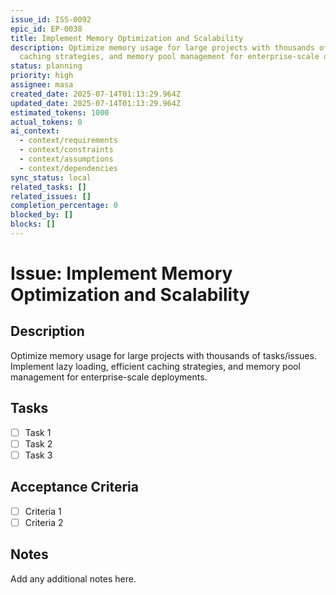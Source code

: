 ```yaml
---
issue_id: ISS-0092
epic_id: EP-0038
title: Implement Memory Optimization and Scalability
description: Optimize memory usage for large projects with thousands of tasks/issues. Implement lazy loading, efficient
  caching strategies, and memory pool management for enterprise-scale deployments.
status: planning
priority: high
assignee: masa
created_date: 2025-07-14T01:13:29.964Z
updated_date: 2025-07-14T01:13:29.964Z
estimated_tokens: 1000
actual_tokens: 0
ai_context:
  - context/requirements
  - context/constraints
  - context/assumptions
  - context/dependencies
sync_status: local
related_tasks: []
related_issues: []
completion_percentage: 0
blocked_by: []
blocks: []
---
```


# Issue: Implement Memory Optimization and Scalability

## Description
Optimize memory usage for large projects with thousands of tasks/issues. Implement lazy loading, efficient caching strategies, and memory pool management for enterprise-scale deployments.

## Tasks
- [ ] Task 1
- [ ] Task 2
- [ ] Task 3

## Acceptance Criteria
- [ ] Criteria 1
- [ ] Criteria 2

## Notes
Add any additional notes here.

